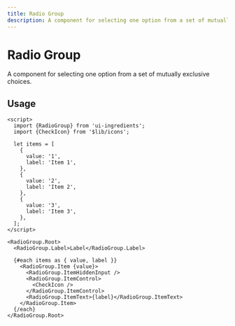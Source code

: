 ```yaml
---
title: Radio Group
description: A component for selecting one option from a set of mutually exclusive choices.
---
```


# Radio Group

A component for selecting one option from a set of mutually exclusive choices.

## Usage

```svelte
<script>
  import {RadioGroup} from 'ui-ingredients';
  import {CheckIcon} from '$lib/icons';

  let items = [
    {
      value: '1',
      label: 'Item 1',
    },
    {
      value: '2',
      label: 'Item 2',
    },
    {
      value: '3',
      label: 'Item 3',
    },
  ];
</script>

<RadioGroup.Root>
  <RadioGroup.Label>Label</RadioGroup.Label>

  {#each items as { value, label }}
    <RadioGroup.Item {value}>
      <RadioGroup.ItemHiddenInput />
      <RadioGroup.ItemControl>
        <CheckIcon />
      </RadioGroup.ItemControl>
      <RadioGroup.ItemText>{label}</RadioGroup.ItemText>
    </RadioGroup.Item>
  {/each}
</RadioGroup.Root>
```
